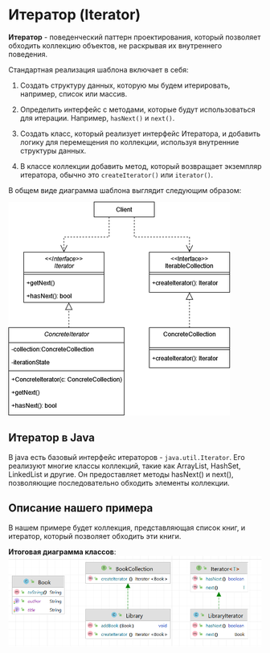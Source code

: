 # Итератор (Iterator)

**Итератор** - поведенческий паттерн проектирования, который позволяет обходить коллекцию объектов, не раскрывая их
внутреннего поведения.

Стандартная реализация шаблона включает в себя:

1. Создать структуру данных, которую мы будем итерировать, например, список или массив.

2. Определить интерфейс с методами, которые будут использоваться для итерации. Например, `hasNext()` и `next()`.

3. Создать класс, который реализует интерфейс Итератора, и добавить логику для перемещения по коллекции, используя
   внутренние структуры данных.

4. В классе коллекции добавить метод, который возвращает экземпляр итератора, обычно это `createIterator()`
   или `iterator()`.

В общем виде диаграмма шаблона выглядит следующим образом:

![](images/Iterator.png)

## Итератор в Java

В java есть базовый интерфейс итераторов - `java.util.Iterator`. Его реализуют многие классы коллекций, такие как
ArrayList, HashSet, LinkedList и другие. Он предоставляет методы hasNext() и next(), позволяющие последовательно
обходить элементы коллекции.

## Описание нашего примера

В нашем примере будет коллекция, представляющая список книг, и итератор, который позволяет обходить эти книги.

**Итоговая диаграмма классов**:
![](images/classes.png)